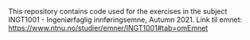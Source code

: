 This repository contains code used for the exercises in the subject INGT1001 - Ingeniørfaglig innføringsemne, Autumn 2021.
Link til emnet: https://www.ntnu.no/studier/emner/INGT1001#tab=omEmnet
